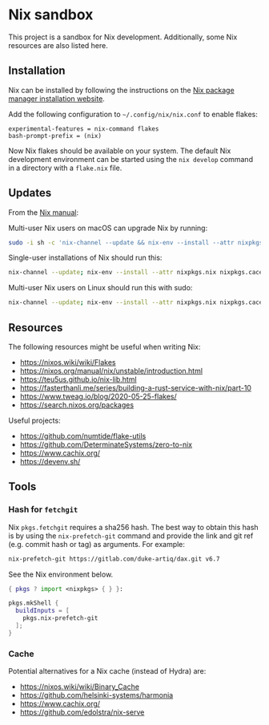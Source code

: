 # Nix sandbox

This project is a sandbox for Nix development.
Additionally, some Nix resources are also listed here.

## Installation

Nix can be installed by following the instructions on the [Nix package manager installation website](https://nixos.org/download.html).

Add the following configuration to `~/.config/nix/nix.conf` to enable flakes:

```plain
experimental-features = nix-command flakes
bash-prompt-prefix = (nix)
```

Now Nix flakes should be available on your system.
The default Nix development environment can be started using the `nix develop` command in a directory with a `flake.nix` file.

## Updates

From the [Nix manual](https://nixos.org/manual/nix/unstable/installation/upgrading.html):

Multi-user Nix users on macOS can upgrade Nix by running:

```sh
sudo -i sh -c 'nix-channel --update && nix-env --install --attr nixpkgs.nix && launchctl remove org.nixos.nix-daemon && launchctl load /Library/LaunchDaemons/org.nixos.nix-daemon.plist'
```

Single-user installations of Nix should run this:

```sh
nix-channel --update; nix-env --install --attr nixpkgs.nix nixpkgs.cacert
```

Multi-user Nix users on Linux should run this with sudo:

```sh
nix-channel --update; nix-env --install --attr nixpkgs.nix nixpkgs.cacert; systemctl daemon-reload; systemctl restart nix-daemon
```

## Resources

The following resources might be useful when writing Nix:

- <https://nixos.wiki/wiki/Flakes>
- <https://nixos.org/manual/nix/unstable/introduction.html>
- <https://teu5us.github.io/nix-lib.html>
- <https://fasterthanli.me/series/building-a-rust-service-with-nix/part-10>
- <https://www.tweag.io/blog/2020-05-25-flakes/>
- <https://search.nixos.org/packages>

Useful projects:

- <https://github.com/numtide/flake-utils>
- <https://github.com/DeterminateSystems/zero-to-nix>
- <https://www.cachix.org/>
- <https://devenv.sh/>

## Tools

### Hash for `fetchgit`

Nix `pkgs.fetchgit` requires a sha256 hash. The best way to obtain this hash is by using the `nix-prefetch-git` command and provide the link and git ref (e.g. commit hash or tag) as arguments. For example:

```sh
nix-prefetch-git https://gitlab.com/duke-artiq/dax.git v6.7
```

See the Nix environment below.

```nix
{ pkgs ? import <nixpkgs> { } }:

pkgs.mkShell {
  buildInputs = [
    pkgs.nix-prefetch-git
  ];
}
```

### Cache

Potential alternatives for a Nix cache (instead of Hydra) are:

- <https://nixos.wiki/wiki/Binary_Cache>
- <https://github.com/helsinki-systems/harmonia>
- <https://www.cachix.org/>
- <https://github.com/edolstra/nix-serve>

